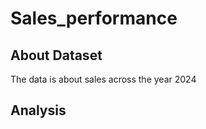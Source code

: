 # Sales_performance

## **About Dataset**
The data is about sales across the year 2024

## **Analysis**
